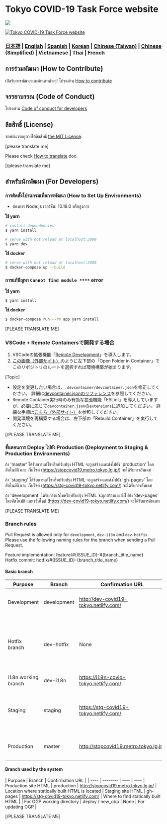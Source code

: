 # Tokyo COVID-19 Task Force website

![](https://github.com/tokyo-metropolitan-gov/covid19/workflows/production%20deploy/badge.svg)

[![Tokyo COVID-19 Task Force website](https://user-images.githubusercontent.com/1301149/75629392-1d19d900-5c25-11ea-843d-2d4376e3a560.png)](https://stopcovid19.metro.tokyo.lg.jp/)


### [日本語](./README.md) | [English](./README_EN.md) | [Spanish](./README_ES.md) | [Korean](./README_KO.md) | [Chinese (Taiwan)](./README_ZH_TW.md) | [Chinese (Simplified)](./README_ZH_CN.md) | [Vietnamese](./README_VI.md) | [Thai](./README_TH.md) | [French](./README_FR.md)


## การร่วมพัฒนา (How to Contribute)

เปิดรับการพัฒนาและอัพเดทต่างๆ!
โปรดอ่าน [How to contribute](./.github/CONTRIBUTING_TH.md)

## จรรยาบรรณ (Code of Conduct)

โปรดอ่าน [Code of conduct for developers](./.github/CODE_OF_CONDUCT_TH.md)

## ลิขสิทธิ์ (License)
ซอฟต์แวร์อยู่ภายใต้ลิขสิทธิ์ [the MIT License](./LICENSE.txt).

[please translate me]

Please check [How to translate](./.github/TRANSLATION.md) doc.

[/please translate me]

## สำหรับนักพัฒนา (For Developers)

### การติดตั้งโปรแกรมเพื่อการพัฒนา (How to Set Up Environments)

- ต้องการ Node.js เวอร์ชั่น: 10.19.0 หรือสูงกว่า

**ใช้ yarn**
```bash
# install dependencies
$ yarn install

# serve with hot reload at localhost:3000
$ yarn dev
```

**ใช้ docker**
```bash
# serve with hot reload at localhost:3000
$ docker-compose up --build
```

### การแก้ปัญหา `Cannot find module ****` error

**ใช้ yarn**
```bash
$ yarn install
```

**ใช้ docker**
```bash
$ docker-compose run --rm app yarn install
```

[PLEASE TRANSLATE ME]
### VSCode + Remote Containersで開発する場合

1. VSCodeの拡張機能「[Remote Development](https://marketplace.visualstudio.com/items?itemName=ms-vscode-remote.vscode-remote-extensionpack)」を導入します。
2. [この画像（外部サイト）](https://code.visualstudio.com/docs/remote/containers#_quick-start-try-a-dev-container)のように左下部の「Open Folder in Container」でこのリポジトリのルートを選択すれば環境構築が始まります。

[Topic]
- 設定を変更したい場合は、`.devcontainer/devcontainer.json`を修正してください。
詳細は[devcontainer.jsonのリファレンス](https://code.visualstudio.com/docs/remote/containers#_devcontainerjson-reference)を参照してください。
- Remote Container実行時のみ有効な拡張機能「ESLint」を導入していますが、必要に応じて`devcontainer.json`の`extensions`に追加してください。
詳細な手順は[こちら（外部サイト）](https://code.visualstudio.com/docs/remote/containers#_managing-extensions)を参照してください。
- 開発環境を再構築する場合は、左下部の「Rebuild Container」を実行してください。

[/PLEASE TRANSLATE ME]

### ขั้นตอนการ Deploy ไปยัง Production (Deployment to Staging & Production Environments)

ถ้า 'master' ได้รับการแก้ไขหรือปรับปรุง HTML จะถูกสร้างและส่งไปยัง 'production' โดยอัตโนมัติ
และ เว็บไซต์ (https://stopcovid19.metro.tokyo.lg.jp/) จะได้รับการอัพเดท

ถ้า 'staging' ได้รับการแก้ไขหรือปรับปรุง HTML จะถูกสร้างและส่งไปยัง 'gh-pages' โดยอัตโนมัติ
และ เว็บไซต์ (https://stg-covid19-tokyo.netlify.com/) จะได้รับการอัพเดท

ถ้า 'development' ได้รับการแก้ไขหรือปรับปรุง HTML จะถูกสร้างและส่งไปยัง 'dev-pages' โดยอัตโนมัติ
และ เว็บไซต์ (https://dev-covid19-tokyo.netlify.com/) จะได้รับการอัพเดท


[PLEASE TRANSLATE ME]

### Branch rules

Pull Request is allowed only for `development`, `dev-i18n` and `dev-hotfix`.  
Please use the following naming rules for the branch when sending a Pull Request.

Feature implementation: feature/#{ISSUE_ID}-#{branch_title_name}  
Hotfix commit: hotfix/#{ISSUE_ID}-{branch_title_name}

#### Basic branch
| Purpose | Branch | Confirmation URL | Remarks |
| ---- | -------- | ---- | ---- |
| Development | development | http://dev-covid19-tokyo.netlify.com/ | base branch. Basically send a Pull Request here |
| Hotfix branch | dev-hotfix | None | Fixes that should be applied to production in haste. Use this if requested by the administrator |
| i18n working branch | dev-i18n | https://i18n-covid-tokyo.netlify.com/ | Temporarily used |
| Staging | staging | https://stg-covid19-tokyo.netlify.com/ | For final confirmation before production. Non-admin pull requests are prohibited |
Production | master | http://stopcovid19.metro.tokyo.lg.jp/ | Pull Requests other than Administrators are prohibited |

#### Branch used by the system
| Purpose | Branch | Confirmation URL |
| ---- | -------- | ---- | ---- |
Production site HTML | production | http://stopcovid19.metro.tokyo.lg.jp/ | Location where statically built HTML is located |
Staging site HTML | gh-pages | https://stg-covid19-tokyo.netlify.com/ | Where to find statically built HTML |
| For OGP working directory | deploy / new_obp | None | For updating OGP |

[/PLEASE TRANSLATE ME]
